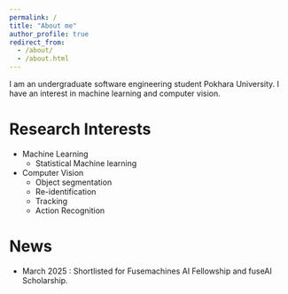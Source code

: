 ```yaml
---
permalink: /
title: "About me"
author_profile: true
redirect_from: 
  - /about/
  - /about.html
---
```


I am an undergraduate software engineering student Pokhara University. I have an interest in machine learning and computer vision.

Research Interests
======
* Machine Learning
  * Statistical Machine learning
* Computer Vision
  * Object segmentation
  * Re-identification
  * Tracking
  * Action Recognition

News
======
* March 2025 : Shortlisted for Fusemachines AI Fellowship and fuseAI Scholarship.
